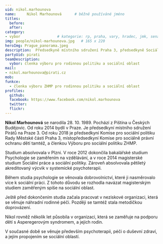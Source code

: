 ```yaml
---
uid: nikol.marhounova
name:     Nikol Marhounová  	# běžně používáné jméno
titles:
  before: 
  after:
category: 
- vybor                	# kategorie: rp, praha, vary, hradec, jmk, senat
img: people/nikol-marhounova.jpg   # 165 x 220
heroImg: Prague_panorama.jpeg
description:  Předsedkyně místního sdružení Praha 3, předsedkyně Sociální komise rady MČ Praha 3
partyUid: pirati
teamDescription:
  vybor: členka výboru pro rodinnou politiku a sociální oblast
mail:
- nikol.marhounova@pirati.cz
mob:
funkce: 
  - členka výboru ZHMP pro rodinnou politiku a sociální oblast
profiles:
  github:       
  facebook: https://www.facebook.com/nikol.marhounova
  twitter: 		  
  flickr:		  
---
```


**Nikol Marhounová** se narodila 28. 10. 1989. Pochází z Pištína u Českých Budějovic. Od roku 2014 bydlí v Praze. Je předsedkyní místního sdružení Pirátů na Praze 3. Od roku 2018 je předsedkyní Komise pro sociální politiku Rady Městské části Praha 3, místopředsedkyní Komise pro sociálně právní ochranu dětí tamtéž, a členkou Výboru pro sociální politiku ZHMP.

Studium absolvovala v Plzni. V roce 2012 dokončila bakalářské studium Psychologie se zaměřením na vzdělávání, a v roce 2014 magisterské studium Sociální práce a sociální politiky. Zároveň absolvovala pětiletý akreditovaný výcvik v systemické psychoterapii.

Během studia psychologie se věnovala dobrovolnictví, které ji nasměrovalo více k sociální práci. Z tohoto důvodu se rozhodla navázat magisterským studiem zaměřeným spíše na sociální oblast.

Ještě před dokončením studia začala pracovat v neziskové organizaci, která se věnuje náhradní rodinné péči. Později se tamtéž stala metodičkou doprovázení.

Nikol rovněž několik let působila v organizaci, která se zaměřuje na podporu dětí s Asperegerovým syndromem, a jejich rodin.

V současné době se věnuje především psychoterapii, péči o duševní zdraví, a jejím propojením se sociální oblastí.
